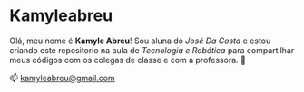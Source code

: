# Kamyleabreu

Olá, meu nome é **Kamyle Abreu**! Sou aluna do _José Da Costa_ e estou criando este repositorio na aula de _Tecnologia e Robótica_ para compartilhar meus códigos com os colegas de classe e com a professora. 💟

📫 kamyleabreu@gmail.com
